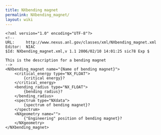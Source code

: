 ```yaml
---
title: NXbending magnet
permalink: NXbending_magnet/
layout: wiki
---
```


    <?xml version="1.0" encoding="UTF-8"?>
    <!--
    URL:     http://www.nexus.anl.gov/classes/xml/NXbending_magnet.xml
    Editor:  NIAC
    $Id: NXbending_magnet.xml,v 1.1 2006/02/10 14:01:25 sic78 Exp $

    This is the description for a bending magnet 
    -->
    <NXbending_magnet name="{Name of bending magnet}">
        <critical_energy type="NX_FLOAT">
            {critical energy}?
        </critical_energy>
        <bending_radius type="NX_FLOAT">
            {bending radius}?
        </bending_radius>
        <spectrum type="NXdata">
            {spectrum of bending magnet}?
        </spectrum>
        <NXgeometry name="">
            {"Engineering" position of bending magnet}?
        </NXgeometry>
    </NXbending_magnet>
